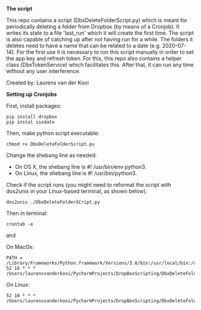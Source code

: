 

**The script**

This repo contains a script (DbxDeleteFolderScript.py) which is meant for periodically deleting a folder from Dropbox 
(by means of a Cronjob). It writes its state to a file 'last_run' which it will create the first time. The script is also 
capable of catching up after not having run for a while. The folders it deletes need to have a name that can be related 
to a date (e.g. 2020-07-14). For the first use it is necessary to run this script manually in order to set the app key 
and refresh token. For this, this repo also contains a helper class (DbxTokenService) which facilitates this. After that, 
it can run any time without any user interference.

Created by: Laurens van der Kooi

**Setting up Cronjobs**

First, install packages: 

```
pip install dropbox
pip instal isodate
```


Then, make python script executable:
```
chmod +x DbxDeleteFolderScript.pu
```
Change the shebang line as needed:

* On OS X, the shebang line is #! /usr/bin/env python3.
* On Linux, the shebang line is #! /usr/bin/python3.

Check if the script runs (you might need to reformat the script with dos2unix in your Linux-based terminal, as shown below).

```
dos2unix ./DbxDeleteFolderSCript.py
```
Then in terminal: 

```
crontab -e
```
and

On MacOs:
```
PATH = /Library/Frameworks/Python.framework/Versions/3.8/bin:/usr/local/bin:/usr/bin:/bin
52 16 * * * /Users/laurensvanderkooi/PycharmProjects/DropBoxScripting/DbxDeleteFolderScript.py
```
On Linux:
```
52 16 * * * /Users/laurensvanderkooi/PycharmProjects/DropBoxScripting/DbxDeleteFolderScript.py
```

